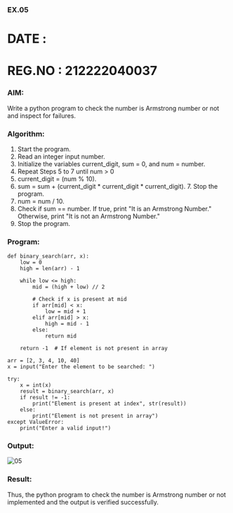 ### EX.05
# DATE : 
# REG.NO : 212222040037

### AIM: 
Write a python program to check the number is Armstrong number or not and inspect for failures.

### Algorithm:

1.  Start the program.
2.	Read an integer input number.
3.	Initialize the variables current_digit, sum = 0, and num = number.
4.	Repeat Steps 5 to 7 until num > 0
5.	current_digit = (num % 10).
6.	sum = sum + (current_digit * current_digit * current_digit). 7. Stop the program.
7.	num = num / 10.
8.	Check if sum == number. If true, print "It is an Armstrong Number." Otherwise, print "It is not an Armstrong Number."
9.	Stop the program.

### Program:
```
def binary_search(arr, x):
    low = 0
    high = len(arr) - 1

    while low <= high:
        mid = (high + low) // 2

        # Check if x is present at mid
        if arr[mid] < x:
            low = mid + 1
        elif arr[mid] > x:
            high = mid - 1
        else:
            return mid

    return -1  # If element is not present in array

arr = [2, 3, 4, 10, 40]
x = input("Enter the element to be searched: ")

try:
    x = int(x)
    result = binary_search(arr, x)
    if result != -1:
        print("Element is present at index", str(result))
    else:
        print("Element is not present in array")
except ValueError:
    print("Enter a valid input!")

```
### Output:
![05](https://github.com/user-attachments/assets/9348582e-6d98-4784-b1b2-9e1a03d92f4a)

### Result:
Thus, the python program to check the number is Armstrong number or not implemented and the output is verified successfully.

